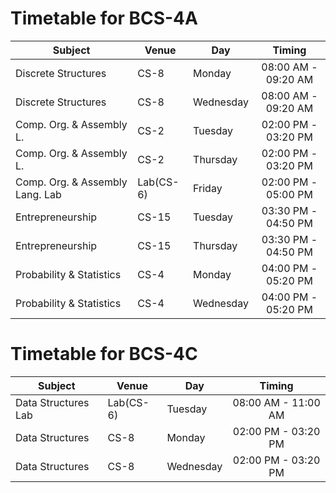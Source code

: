 

# Timetable for BCS-4A

| **Subject**                           | **Venue** | **Day**       | **Timing**     |
| --------------------------------- | ----- | --------- |:----------:|
Discrete Structures                                | CS-8                    | Monday      | 08:00 AM                  - 09:20 AM                  |
Discrete Structures                                | CS-8                    | Wednesday   | 08:00 AM                  - 09:20 AM                  |
Comp. Org. & Assembly L.                           | CS-2                    | Tuesday     | 02:00 PM                  - 03:20 PM                  |
Comp. Org. & Assembly L.                           | CS-2                    | Thursday    | 02:00 PM                  - 03:20 PM                  |
Comp. Org. & Assembly Lang. Lab                    | Lab(CS-6)               | Friday      | 02:00 PM                  - 05:00 PM                  |
Entrepreneurship                                   | CS-15                   | Tuesday     | 03:30 PM                  - 04:50 PM                  |
Entrepreneurship                                   | CS-15                   | Thursday    | 03:30 PM                  - 04:50 PM                  |
Probability & Statistics                           | CS-4                    | Monday      | 04:00 PM                  - 05:20 PM                  |
Probability & Statistics                           | CS-4                    | Wednesday   | 04:00 PM                  - 05:20 PM                  |



# Timetable for BCS-4C

| **Subject**                           | **Venue** | **Day**       | **Timing**     |
| --------------------------------- | ----- | --------- |:----------:|
Data Structures Lab                                | Lab(CS-6)               | Tuesday     | 08:00 AM                  - 11:00 AM                  |
Data Structures                                    | CS-8                    | Monday      | 02:00 PM                  - 03:20 PM                  |
Data Structures                                    | CS-8                    | Wednesday   | 02:00 PM                  - 03:20 PM                  |

